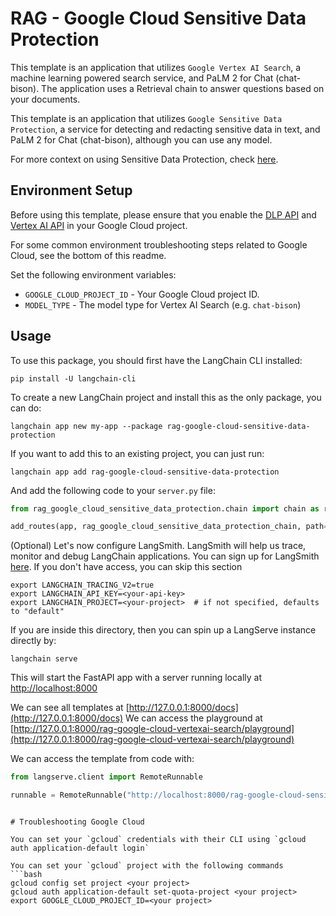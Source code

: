 # RAG - Google Cloud Sensitive Data Protection

This template is an application that utilizes `Google Vertex AI Search`, a machine learning powered search service, and
PaLM 2 for Chat (chat-bison). The application uses a Retrieval chain to answer questions based on your documents.

This template is an application that utilizes `Google Sensitive Data Protection`, a service for detecting and redacting
sensitive data in text, and PaLM 2 for Chat (chat-bison), although you can use any model.

For more context on using Sensitive Data Protection,
check [here](https://cloud.google.com/dlp/docs/sensitive-data-protection-overview).

## Environment Setup

Before using this template, please ensure that you enable the [DLP API](https://console.cloud.google.com/marketplace/product/google/dlp.googleapis.com)
and [Vertex AI API](https://console.cloud.google.com/marketplace/product/google/aiplatform.googleapis.com) in your Google Cloud
project.

For some common environment troubleshooting steps related to Google Cloud, see the bottom
of this readme.

Set the following environment variables:

* `GOOGLE_CLOUD_PROJECT_ID` - Your Google Cloud project ID.
* `MODEL_TYPE` - The model type for Vertex AI Search (e.g. `chat-bison`)

## Usage

To use this package, you should first have the LangChain CLI installed:

```shell
pip install -U langchain-cli
```

To create a new LangChain project and install this as the only package, you can do:

```shell
langchain app new my-app --package rag-google-cloud-sensitive-data-protection
```

If you want to add this to an existing project, you can just run:

```shell
langchain app add rag-google-cloud-sensitive-data-protection
```

And add the following code to your `server.py` file:

```python
from rag_google_cloud_sensitive_data_protection.chain import chain as rag_google_cloud_sensitive_data_protection_chain

add_routes(app, rag_google_cloud_sensitive_data_protection_chain, path="/rag-google-cloud-sensitive-data-protection")
```

(Optional) Let's now configure LangSmith.
LangSmith will help us trace, monitor and debug LangChain applications.
You can sign up for LangSmith [here](https://smith.langchain.com/).
If you don't have access, you can skip this section

```shell
export LANGCHAIN_TRACING_V2=true
export LANGCHAIN_API_KEY=<your-api-key>
export LANGCHAIN_PROJECT=<your-project>  # if not specified, defaults to "default"
```

If you are inside this directory, then you can spin up a LangServe instance directly by:

```shell
langchain serve
```

This will start the FastAPI app with a server running locally at
[http://localhost:8000](http://localhost:8000)

We can see all templates at [http://127.0.0.1:8000/docs](http://127.0.0.1:8000/docs)
We can access the playground
at [http://127.0.0.1:8000/rag-google-cloud-vertexai-search/playground](http://127.0.0.1:8000/rag-google-cloud-vertexai-search/playground)

We can access the template from code with:

```python
from langserve.client import RemoteRunnable

runnable = RemoteRunnable("http://localhost:8000/rag-google-cloud-sensitive-data-protection")
```
```

# Troubleshooting Google Cloud

You can set your `gcloud` credentials with their CLI using `gcloud auth application-default login`

You can set your `gcloud` project with the following commands
```bash
gcloud config set project <your project>
gcloud auth application-default set-quota-project <your project>
export GOOGLE_CLOUD_PROJECT_ID=<your project>
```
